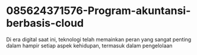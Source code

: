 # 085624371576-Program-akuntansi-berbasis-cloud
Di era digital saat ini, teknologi telah memainkan peran yang sangat penting dalam hampir setiap aspek kehidupan, termasuk dalam pengelolaan 
